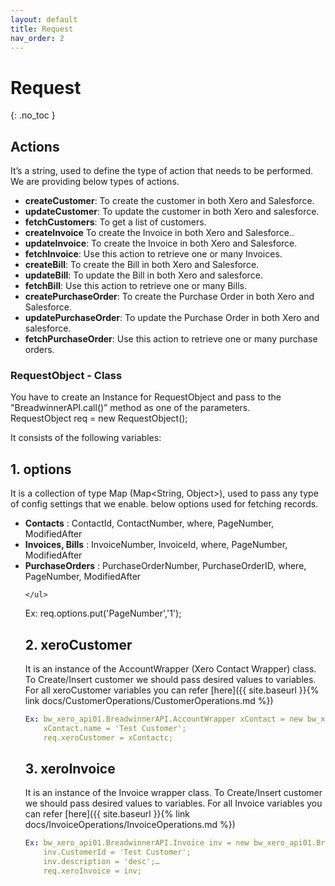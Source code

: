 ```yaml
---
layout: default
title: Request
nav_order: 2
---
```


# Request
{: .no_toc }


## Actions
It’s a string, used to define the type of action that needs to be performed. We are providing below types of actions.

<ul>

<li><b>createCustomer</b>: To create the customer in both Xero and Salesforce.</li>
<li><b>updateCustomer</b>: To update the customer in both Xero and salesforce.</li>
<li><b>fetchCustomers</b>: To get a list of customers.</li>
<li><b>createInvoice</b> To create the Invoice in both Xero and Salesforce..</li>
<li><b>updateInvoice</b>: To create the Invoice in both Xero and Salesforce.</li>
<li><b>fetchInvoice</b>: Use this action to retrieve one or many Invoices.</li>
<li><b>createBill</b>: To create the Bill in both Xero and Salesforce.</li>
<li><b>updateBill</b>: To update the Bill in both Xero and salesforce.</li>
<li><b>fetchBill</b>: Use this action to retrieve one or many Bills.</li>
<li><b>createPurchaseOrder</b>: To create the Purchase Order in both Xero and Salesforce.</li>
<li><b>updatePurchaseOrder</b>: To update the Purchase Order in both Xero and salesforce.</li>
<li><b>fetchPurchaseOrder</b>: Use this action to retrieve one or many purchase orders.</li>

</ul>




### RequestObject - Class
You have to create an Instance for RequestObject and pass to the "BreadwinnerAPI.call()” method as one of the parameters. <br/>
RequestObject req = new RequestObject(); 

It consists of the following variables:
## 1. options 
It is a collection of type Map (Map<String, Object>), used to pass any type of config settings that we enable.
    below options used for fetching records. <br/>
    <ul>
    <li><b>Contacts</b> : ContactId, ContactNumber, where, PageNumber, ModifiedAfter</li>
    <li><b>Invoices, Bills</b> : InvoiceNumber, InvoiceId, where, PageNumber, ModifiedAfter</li>
    <li><b>PurchaseOrders</b> : PurchaseOrderNumber, PurchaseOrderID, where, PageNumber, ModifiedAfter</li>

    </ul>
Ex: req.options.put('PageNumber','1');

## 2. xeroCustomer
It is an instance of the AccountWrapper (Xero Contact Wrapper) class. To Create/Insert customer we should pass desired values to variables. For all xeroCustomer variables you can refer [here]({{ site.baseurl }}{% link docs/CustomerOperations/CustomerOperations.md %})
```yaml
Ex: bw_xero_api01.BreadwinnerAPI.AccountWrapper xContact = new bw_xero_api01.BreadwinnerAPI.AccountWrapper();
    xContact.name = 'Test Customer'; 
    req.xeroCustomer = xContactc;
```

## 3. xeroInvoice
It is an instance of the Invoice wrapper class. To Create/Insert customer we should pass desired values to variables. For all Invoice variables you can refer [here]({{ site.baseurl }}{% link docs/InvoiceOperations/InvoiceOperations.md %}) 
```yaml
Ex: bw_xero_api01.BreadwinnerAPI.Invoice inv = new bw_xero_api01.BreadwinnerAPI.Invoice();
    inv.CustomerId = 'Test Customer'; 
    inv.description = 'desc';… 
    req.xeroInvoice = inv;
```
